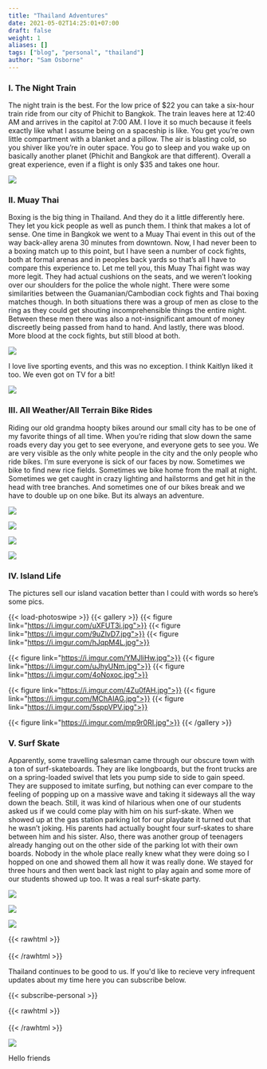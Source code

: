 ```yaml
---
title: "Thailand Adventures"
date: 2021-05-02T14:25:01+07:00
draft: false
weight: 1
aliases: []
tags: ["blog", "personal", "thailand"]
author: "Sam Osborne"
---
```


### I. The Night Train
The night train is the best. For the low price of $22 you can take a six-hour train ride from our city of Phichit to Bangkok. The train leaves here at 12:40 AM and arrives in the capitol at 7:00 AM. I love it so much because it feels exactly like what I assume being on a spaceship is like. You get you’re own little compartment with a blanket and a pillow. The air is blasting cold, so you shiver like you’re in outer space. You go to sleep and you wake up on basically another planet (Phichit and Bangkok are that different). Overall a great experience, even if a flight is only $35 and takes one hour.  

![](https://i.imgur.com/sbIkms0.jpg)

### II. Muay Thai
Boxing is the big thing in Thailand. And they do it a little differently here. They let you kick people as well as punch them. I think that makes a lot of sense. One time in Bangkok we went to a Muay Thai event in this out of the way back-alley arena 30 minutes from downtown. Now, I had never been to a boxing match up to this point, but I have seen a number of cock fights, both at formal arenas and in peoples back yards so that’s all I have to compare this experience to. Let me tell you, this Muay Thai fight was way more legit. They had actual cushions on the seats, and we weren’t looking over our shoulders for the police the whole night. There were some similarities between the Guamanian/Cambodian cock fights and Thai boxing matches though. In both situations there was a group of men as close to the ring as they could get shouting incomprehensible things the entire night. Between these men there was also a not-insignificant amount of money discreetly being passed from hand to hand. And lastly, there was blood. More blood at the cock fights, but still blood at both.  

![](https://i.imgur.com/HYVGpPX.jpg)

I love live sporting events, and this was no exception. I think Kaitlyn liked it too. We even got on TV for a bit!  

![](https://i.imgur.com/R7r8eJP.jpg)

### III. All Weather/All Terrain Bike Rides
Riding our old grandma hoopty bikes around our small city has to be one of my favorite things of all time. When you’re riding that slow down the same roads every day you get to see everyone, and everyone gets to see you. We are very visible as the only white people in the city and the only people who ride bikes. I’m sure everyone is sick of our faces by now. Sometimes we bike to find new rice fields. Sometimes we bike home from the mall at night. Sometimes we get caught in crazy lighting and hailstorms and get hit in the head with tree branches. And sometimes one of our bikes break and we have to double up on one bike. But its always an adventure.

![](https://i.imgur.com/4pGsN9y.jpg)

![](https://i.imgur.com/r33QnLJ.jpg)

![](https://i.imgur.com/DlmImPN.jpg)

![](https://i.imgur.com/KS10Hwi.jpg)

### IV. Island Life
The pictures sell our island vacation better than I could with words so here’s some pics.  

{{< load-photoswipe >}}
{{< gallery >}}
{{< figure link="https://i.imgur.com/uXFUT3i.jpg">}}
{{< figure link="https://i.imgur.com/9uZlvD7.jpg">}}
{{< figure link="https://i.imgur.com/hJqpM4L.jpg">}}

{{< figure link="https://i.imgur.com/YMJliHw.jpg">}}
{{< figure link="https://i.imgur.com/uJhyUNm.jpg">}}
{{< figure link="https://i.imgur.com/4oNoxoc.jpg">}}

{{< figure link="https://i.imgur.com/4Zu0fAH.jpg">}}
{{< figure link="https://i.imgur.com/MChAIAG.jpg">}}
{{< figure link="https://i.imgur.com/5sppVPV.jpg">}}

{{< figure link="https://i.imgur.com/mp9r0RI.jpg">}}
{{< /gallery >}}

### V. Surf Skate
Apparently, some travelling salesman came through our obscure town with a ton of surf-skateboards. They are like longboards, but the front trucks are on a spring-loaded swivel that lets you pump side to side to gain speed. They are supposed to imitate surfing, but nothing can ever compare to the feeling of popping up on a massive wave and taking it sideways all the way down the beach. Still, it was kind of hilarious when one of our students asked us if we could come play with him on his surf-skate. When we showed up at the gas station parking lot for our playdate it turned out that he wasn’t joking. His parents had actually bought four surf-skates to share between him and his sister. Also, there was another group of teenagers already hanging out on the other side of the parking lot with their own boards. Nobody in the whole place really knew what they were doing so I hopped on one and showed them all how it was really done. We stayed for three hours and then went back last night to play again and some more of our students showed up too. It was a real surf-skate party. 

![](https://i.imgur.com/KNN9ERY.jpg)

![](https://i.imgur.com/MKIu2SO.jpg)

![](https://i.imgur.com/EH4ZIM6.jpg)


{{< rawhtml >}}<br></br>{{< /rawhtml >}}

Thailand continues to be good to us. If you'd like to recieve very infrequent updates about my time here you can subscribe below.

{{< subscribe-personal >}}

{{< rawhtml >}}<br></br>{{< /rawhtml >}}

![](https://i.imgur.com/q5jnvIJ.jpg)

Hello friends